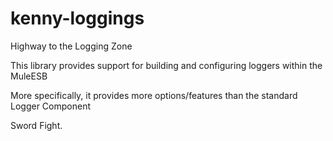 kenny-loggings
========================

Highway to the Logging Zone

This library provides support for building and configuring loggers within the MuleESB

More specifically, it provides more options/features than the standard Logger Component

Sword Fight.

